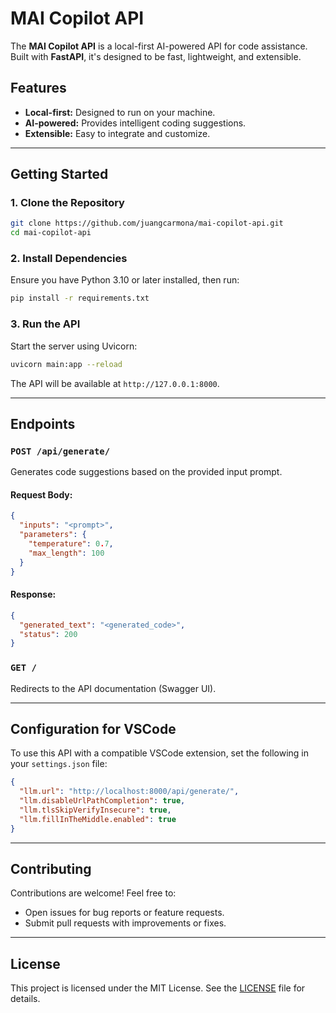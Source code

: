 # MAI Copilot API

The **MAI Copilot API** is a local-first AI-powered API for code assistance. Built with **FastAPI**, it's designed to be fast, lightweight, and extensible.

## Features
- **Local-first:** Designed to run on your machine.
- **AI-powered:** Provides intelligent coding suggestions.
- **Extensible:** Easy to integrate and customize.

---

## Getting Started

### 1. Clone the Repository
```bash
git clone https://github.com/juangcarmona/mai-copilot-api.git
cd mai-copilot-api
```

### 2. Install Dependencies
Ensure you have Python 3.10 or later installed, then run:
```bash
pip install -r requirements.txt
```

### 3. Run the API
Start the server using Uvicorn:
```bash
uvicorn main:app --reload
```

The API will be available at `http://127.0.0.1:8000`.

---

## Endpoints

### `POST /api/generate/`
Generates code suggestions based on the provided input prompt.

#### Request Body:
```json
{
  "inputs": "<prompt>",
  "parameters": {
    "temperature": 0.7,
    "max_length": 100
  }
}
```

#### Response:
```json
{
  "generated_text": "<generated_code>",
  "status": 200
}
```

### `GET /`
Redirects to the API documentation (Swagger UI).

---

## Configuration for VSCode
To use this API with a compatible VSCode extension, set the following in your `settings.json` file:
```json
{
  "llm.url": "http://localhost:8000/api/generate/",
  "llm.disableUrlPathCompletion": true,
  "llm.tlsSkipVerifyInsecure": true,
  "llm.fillInTheMiddle.enabled": true
}
```

---

## Contributing

Contributions are welcome! Feel free to:
- Open issues for bug reports or feature requests.
- Submit pull requests with improvements or fixes.

---

## License

This project is licensed under the MIT License. See the [LICENSE](LICENSE) file for details.
